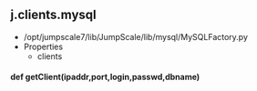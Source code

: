 ## j.clients.mysql

- /opt/jumpscale7/lib/JumpScale/lib/mysql/MySQLFactory.py
- Properties
    - clients

    

#### def getClient(ipaddr,port,login,passwd,dbname) 


